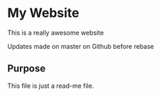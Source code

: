 # My Website

This is a really awesome website

Updates made on master on Github before rebase

## Purpose

This file is just a read-me file.

